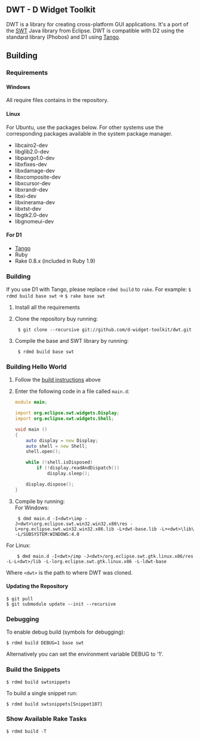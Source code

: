 ## DWT - D Widget Toolkit

DWT is a library for creating cross-platform GUI applications.
It's a port of the [SWT](http://www.eclipse.org/swt) Java library from Eclipse.
DWT is compatible with D2 using the standard library (Phobos) and D1 using
[Tango](http://dsource.org/projects/tango).

## Building

### Requirements

#### Windows

All require files contains in the repository.

#### Linux

For Ubuntu, use the packages below. For other systems use the corresponding packages
available in the system package manager.

* libcairo2-dev
* libglib2.0-dev
* libpango1.0-dev
* libxfixes-dev
* libxdamage-dev
* libxcomposite-dev
* libxcursor-dev
* libxrandr-dev
* libxi-dev
* libxinerama-dev
* libxtst-dev
* libgtk2.0-dev
* libgnomeui-dev

#### For D1

* [Tango](http://dsource.org/projects/tango)
* Ruby
* Rake 0.8.x (included in Ruby 1.9)

### <a id="building"></a>Building

If you use D1 with Tango, please replace `rdmd build` to `rake`.
For example:
	`$ rdmd build base swt` -> `$ rake base swt`

1. Install all the requirements
2. Clone the repository buy running:

		$ git clone --recursive git://github.com/d-widget-toolkit/dwt.git

3. Compile the base and SWT library by running:

		$ rdmd build base swt

### Building Hello World

1. Follow the [build instructions](#building) above
2. Enter the following code in a file called `main.d`:

	```d
	module main;

	import org.eclipse.swt.widgets.Display;
	import org.eclipse.swt.widgets.Shell;

	void main ()
	{
	    auto display = new Display;
	    auto shell = new Shell;
	    shell.open();

	    while (!shell.isDisposed)
	        if (!display.readAndDispatch())
	            display.sleep();

	    display.dispose();
	}
	```

3. Compile by running:<br />
For Windows:

		$ dmd main.d -I<dwt>\imp -J<dwt>\org.eclipse.swt.win32.win32.x86\res -L+org.eclipse.swt.win32.win32.x86.lib -L+dwt-base.lib -L+<dwt>\lib\ -L/SUBSYSTEM:WINDOWS:4.0
For Linux:

		$ dmd main.d -I<dwt>/imp -J<dwt>/org.eclipse.swt.gtk.linux.x86/res -L-L<dwt>/lib -L-lorg.eclipse.swt.gtk.linux.x86 -L-ldwt-base
Where `<dwt>` is the path to where DWT was cloned.

#### Updating the Repository

	$ git pull
	$ git submodule update --init --recursive

### Debugging
To enable debug build (symbols for debugging):

	$ rdmd build DEBUG=1 base swt

Alternatively you can set the environment variable DEBUG to '1'.

### Build the Snippets

	$ rdmd build swtsnippets

To build a single snippet run:

	$ rdmd build swtsnippets[Snippet107]

### Show Available Rake Tasks

	$ rdmd build -T